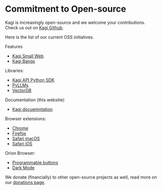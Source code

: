 # Commitment to Open-source

Kagi is increasingly open-source and we welcome your contributions. Check us out on [Kagi Github](https://github.com/kagisearch).

Here is the list of our current OSS initiatives.

Features
- [Kagi Small Web](https://github.com/kagisearch/smallweb)
- [Kagi Bangs](https://github.com/kagisearch/bangs)
  
Libraries:
- [Kagi API Python SDK](https://github.com/kagisearch/kagiapi)
- [PyLLMs](https://github.com/kagisearch/pyllms)
- [VectorDB](https://github.com/kagisearch/vectordb)
 
Documentation (this website):

- [Kagi docuemntation](https://github.com/kagisearch/kagi-docs)

Browser extensions:

- [Chrome](https://github.com/kagisearch/browser_extensions)
- [Firefox](https://github.com/kagisearch/browser_extensions)
- [Safari macOS](https://github.com/kagisearch/Kagi-Search-for-Safari-macOS)
- [Safari iOS](https://github.com/kagisearch/Kagi-Search-for-Safari-iOS)

Orion Browser:
- [Programmable buttons](https://github.com/OrionBrowser/ProgrammableButtons)
- [Dark Mode](https://github.com/OrionBrowser/DarkMode)

We donate (financially) to other open-source projects as well, read more on our [donations page](../company/donations.md).
